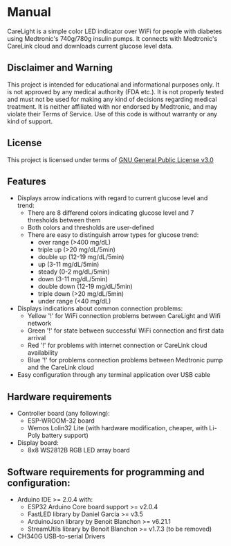 # Manual
CareLight is a simple color LED indicator over WiFi for people with diabetes using Medtronic's 740g/780g insulin pumps.
It connects with Medtronic's CareLink cloud and downloads current glucose level data.

## Disclaimer and Warning

This project is intended for educational and informational purposes only. It is not approved by any medical authority (FDA etc.). It is not properly tested and must not be used for making any kind of decisions regarding medical treatment. It is neither affiliated with nor endorsed by Medtronic, and may violate their Terms of Service. Use of this code is without warranty or any kind of support.

## License

This project is licensed under terms of [GNU General Public License v3.0](./LICENSE.md)

## Features
* Displays arrow indications with regard to current glucose level and trend:
  * There are 8 differend colors indicating glucose level and 7 thresholds between them
  * Both colors and thresholds are user-defined
  * There are easy to distinguish arrow types for glucose trend:
    * over range  (>400 mg/dL)
    * triple up   (>20 mg/dL/5min)
    * double up   (12-19 mg/dL/5min)
    * up          (3-11 mg/dL/5min)
    * steady      (0-2 mg/dL/5min)
    * down        (3-11 mg/dL/5min)
    * double down (12-19 mg/dL/5min)
    * triple down (>20 mg/dL/5min)
    * under range (<40 mg/dL)
* Displays indications about common connection problems:
  * Yellow '!' for WiFi connection problems between CareLight and Wifi network
  * Green '!' for state between successful WiFi connection and first data arrival
  * Red '!' for problems with internet connection or CareLink cloud availability
  * Blue '!' for problems connection problems between Medtronic pump and the CareLink cloud 
* Easy configuration through any terminal application over USB cable

## Hardware requirements
* Controller board (any following):
  * ESP-WROOM-32 board
  * Wemos Lolin32 Lite (with hardware modification, cheaper, with Li-Poly battery support)
* Display board:
  * 8x8 WS2812B RGB LED array board

## Software requirements for programming and configuration:
* Arduino IDE >= 2.0.4 with:
  * ESP32 Arduino Core board support >= v2.0.4
  * FastLED library by Daniel Garcia >= v3.5
  * ArduinoJson library by Benoit Blanchon >= v6.21.1
  * StreamUtils library by Benoit Blanchon >= v1.7.3 (to be removed)
* CH340G USB-to-serial Drivers 
